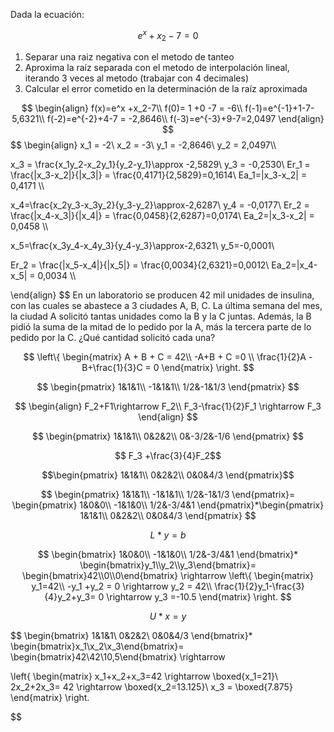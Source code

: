 Dada la ecuación:

$$
e^x +x_2-7 =0
$$

1. Separar una raiz negativa con el metodo de tanteo
2. Aproxima la raíz separada con el metodo de interpolación lineal, iterando 3 veces al metodo (trabajar con 4 decimales)
3. Calcular el error cometido en la determinación de la raíz aproximada

$$
\begin{align}
f(x)=e^x +x_2-7\\
f(0)= 1 +0 -7 = -6\\
f(-1)=e^{-1}+1-7-5,6321\\
f(-2)=e^{-2}+4-7 = -2,8646\\
f(-3)=e^{-3}+9-7=2,0497
\end{align}
$$
$$
\begin{align}
x_1 = -2\\
x_2 = -3\\
y_1 = -2,8646\\
y_2 = 2,0497\\\\

x_3 = \frac{x_1y_2-x_2y_1}{y_2-y_1}\approx -2,5829\\
y_3 = -0,2530\\
Er_1 = \frac{|x_3-x_2|}{|x_3|} = \frac{0,4171}{2,5829}=0,1614\\
Ea_1=|x_3-x_2| = 0,4171 \\\\

x_4=\frac{x_2y_3-x_3y_2}{y_3-y_2}\approx-2,6287\\
y_4 = -0,0177\\
Er_2 = \frac{|x_4-x_3|}{|x_4|} = \frac{0,0458}{2,6287}=0,0174\\
Ea_2=|x_3-x_2| = 0,0458 \\\\

x_5=\frac{x_3y_4-x_4y_3}{y_4-y_3}\approx-2,6321\\ 
y_5=-0,0001\\

Er_2 = \frac{|x_5-x_4|}{|x_5|} = \frac{0,0034}{2,6321}=0,0012\\
Ea_2=|x_4-x_5| = 0,0034 \\\\

\end{align}
$$
En un laboratorio se producen 42 mil unidades de insulina, con las cuales se abastece
a 3 ciudades A, B, C. La última semana del mes, la ciudad A solicitó tantas unidades
como la B y la C juntas. Además, la B pidió la suma de la mitad de lo pedido por la A,
más la tercera parte de lo pedido por la C. ¿Qué cantidad solicitó cada una?

$$
\left\{
\begin{matrix}
A + B + C = 42\\
-A+B + C =0 \\
\frac{1}{2}A  -B+\frac{1}{3}C = 0
\end{matrix}
\right.
$$

$$
\begin{pmatrix}
1&1&1\\
-1&1&1\\
1/2&-1&1/3
\end{pmatrix}
$$

$$
\begin{align}
F_2+F1\rightarrow F_2\\
F_3-\frac{1}{2}F_1 \rightarrow F_3
\end{align}
$$

$$
\begin{pmatrix}
1&1&1\\
0&2&2\\
0&-3/2&-1/6
\end{pmatrix}
$$

$$
F_3 +\frac{3}{4}F_2$$

$$\begin{pmatrix}
1&1&1\\
0&2&2\\
0&0&4/3
\end{pmatrix}$$

$$
\begin{pmatrix}
1&1&1\\
-1&1&1\\
1/2&-1&1/3
\end{pmatrix}=
\begin{pmatrix}
1&0&0\\
-1&1&0\\
1/2&-3/4&1
\end{pmatrix}*\begin{pmatrix}
1&1&1\\
0&2&2\\
0&0&4/3
\end{pmatrix}
$$

$$L*y = b$$

$$
\begin{bmatrix}
1&0&0\\
-1&1&0\\
1/2&-3/4&1
\end{bmatrix}*
\begin{bmatrix}y_1\\y_2\\y_3\end{bmatrix}=
\begin{bmatrix}42\\0\\0\end{bmatrix} \rightarrow
\left\{
\begin{matrix}
y_1=42\\
-y_1 +y_2 = 0 \rightarrow y_2 = 42\\
\frac{1}{2}y_1-\frac{3}{4}y_2+y_3= 0 \rightarrow y_3 =-10.5
\end{matrix}
\right.
$$

$$
U*x=y
$$

$$
\begin{bmatrix}
1&1&1\\
0&2&2\\
0&0&4/3
\end{bmatrix}*
\begin{bmatrix}x_1\\x_2\\x_3\end{bmatrix}=
\begin{bmatrix}42\\42\\10,5\end{bmatrix} \rightarrow

\left\{
\begin{matrix}
x_1+x_2+x_3=42 \rightarrow \boxed{x_1=21}\\
2x_2+2x_3= 42 \rightarrow \boxed{x_2=13.125}\\
x_3 = \boxed{7.875}
\end{matrix}
\right.

$$




